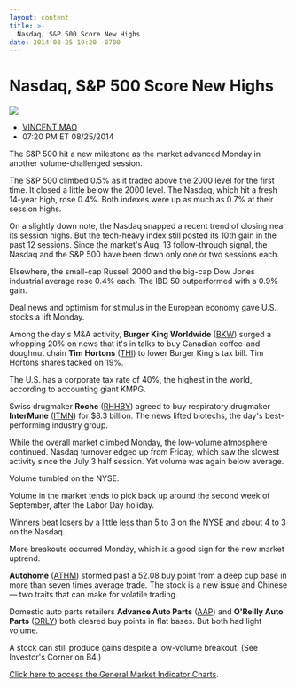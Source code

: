 ```yaml
---
layout: content
title: >-
  Nasdaq, S&P 500 Score New Highs
date: 2014-08-25 19:20 -0700
---
```



Nasdaq, S&P 500 Score New Highs
================================


![](https://www.investors.com/wp-content/uploads/ibd-migrated-images/MPv_140826_635445770418205467.png)

* [VINCENT MAO](https://www.investors.com/author/maov/ "Posts by VINCENT MAO")
* 07:20 PM ET 08/25/2014




The S&P 500 hit a new milestone as the market advanced Monday in another volume-challenged session.


The S&P 500 climbed 0.5% as it traded above the 2000 level for the first time. It closed a little below the 2000 level. The Nasdaq, which hit a fresh 14-year high, rose 0.4%. Both indexes were up as much as 0.7% at their session highs.


On a slightly down note, the Nasdaq snapped a recent trend of closing near its session highs. But the tech-heavy index still posted its 10th gain in the past 12 sessions. Since the market's Aug. 13 follow-through signal, the Nasdaq and the S&P 500 have been down only one or two sessions each.


Elsewhere, the small-cap Russell 2000 and the big-cap Dow Jones industrial average rose 0.4% each. The IBD 50 outperformed with a 0.9% gain.


Deal news and optimism for stimulus in the European economy gave U.S. stocks a lift Monday.


Among the day's M&A activity, **Burger King Worldwide** ([BKW](https://research.investors.com/quote.aspx?symbol=BKW)) surged a whopping 20% on news that it's in talks to buy Canadian coffee-and-doughnut chain **Tim Hortons** ([THI](https://research.investors.com/quote.aspx?symbol=THI)) to lower Burger King's tax bill. Tim Hortons shares tacked on 19%.


The U.S. has a corporate tax rate of 40%, the highest in the world, according to accounting giant KMPG.


Swiss drugmaker **Roche** ([RHHBY](https://research.investors.com/quote.aspx?symbol=RHHBY)) agreed to buy respiratory drugmaker **InterMune** ([ITMN](https://research.investors.com/quote.aspx?symbol=ITMN)) for $8.3 billion. The news lifted biotechs, the day's best-performing industry group.


While the overall market climbed Monday, the low-volume atmosphere continued. Nasdaq turnover edged up from Friday, which saw the slowest activity since the July 3 half session. Yet volume was again below average.


Volume tumbled on the NYSE.


Volume in the market tends to pick back up around the second week of September, after the Labor Day holiday.


Winners beat losers by a little less than 5 to 3 on the NYSE and about 4 to 3 on the Nasdaq.


More breakouts occurred Monday, which is a good sign for the new market uptrend.


**Autohome** ([ATHM](https://research.investors.com/quote.aspx?symbol=ATHM)) stormed past a 52.08 buy point from a deep cup base in more than seven times average trade. The stock is a new issue and Chinese — two traits that can make for volatile trading.


Domestic auto parts retailers **Advance Auto Parts** ([AAP](https://research.investors.com/quote.aspx?symbol=AAP)) and **O'Reilly Auto Parts** ([ORLY](https://research.investors.com/quote.aspx?symbol=ORLY)) both cleared buy points in flat bases. But both had light volume.


A stock can still produce gains despite a low-volume breakout. (See Investor's Corner on B4.)


[Click here to access the General Market Indicator Charts](https://www.investors.com/pdf/GMI_082614.pdf).




